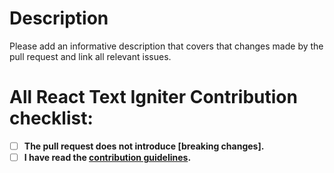 # Description

Please add an informative description that covers that changes made by the pull request and link all relevant issues.

# All React Text Igniter Contribution checklist:

- [ ] **The pull request does not introduce [breaking changes].**
- [ ] **I have read the [contribution guidelines](../CONTRIBUTING.md).**

